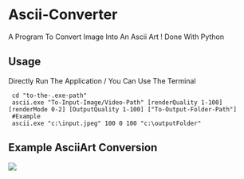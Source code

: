 # Ascii-Converter

A Program To Convert Image Into An Ascii Art ! Done With Python

## Usage
Directly Run The Application / You Can Use The Terminal
```
 cd "to-the-.exe-path" 
 ascii.exe "To-Input-Image/Video-Path" [renderQuality 1-100] [renderMode 0-2] [OutputQuality 1-100] ["To-Output-Folder-Path"]
 #Example
 ascii.exe "c:\input.jpeg" 100 0 100 "c:\outputFolder"
```

## Example AsciiArt Conversion
<img src="https://github.com/ManojTGN/Ascii-Converter/blob/main/src/outputs/CompressedTajMahal.gif" />
